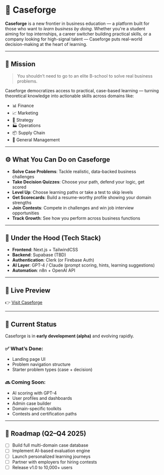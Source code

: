 # 🧠 Caseforge

**Caseforge** is a new frontier in business education — a platform built for those who want to *learn business by doing*. Whether you're a student aiming for top internships, a career switcher building practical skills, or a company looking for high-signal talent — Caseforge puts real-world decision-making at the heart of learning.

---

## 🎯 Mission

> You shouldn’t need to go to an elite B-school to solve real business problems.

Caseforge democratizes access to practical, case-based learning — turning theoretical knowledge into actionable skills across domains like:

- 📊 Finance
- 📈 Marketing
- 🧠 Strategy
- 🏭 Operations
- 📦 Supply Chain
- 💼 General Management

---

## ⚙️ What You Can Do on Caseforge

- **Solve Case Problems**: Tackle realistic, data-backed business challenges
- **Take Decision Quizzes**: Choose your path, defend your logic, get scored
- **Level Up**: Choose learning paths or take a test to skip levels
- **Get Scorecards**: Build a resume-worthy profile showing your domain strengths
- **Join Contests**: Compete in challenges and win job interview opportunities
- **Track Growth**: See how you perform across business functions

---

## 🔧 Under the Hood (Tech Stack)

- **Frontend**: Next.js + TailwindCSS
- **Backend**: Supabase (TBD)
- **Authentication**: Clerk (or Firebase Auth)
- **AI Layer**: GPT-4 / Claude (prompt scoring, hints, learning suggestions)
- **Automation**: n8n + OpenAI API

---

## 🧪 Live Preview

👉 [Visit Caseforge](https://caseforge911.vercel.app)

---

## 🚧 Current Status

Caseforge is in **early development (alpha)** and evolving rapidly.

### ✅ What’s Done:
- Landing page UI
- Problem navigation structure
- Starter problem types (case + decision)

### 🔜 Coming Soon:
- AI scoring with GPT-4
- User profiles and dashboards
- Admin case builder
- Domain-specific toolkits
- Contests and certification paths

---

## 📌 Roadmap (Q2–Q4 2025)

- [ ] Build full multi-domain case database
- [ ] Implement AI-based evaluation engine
- [ ] Launch personalized learning journeys
- [ ] Partner with employers for hiring contests
- [ ] Release v1.0 to 10,000+ users
